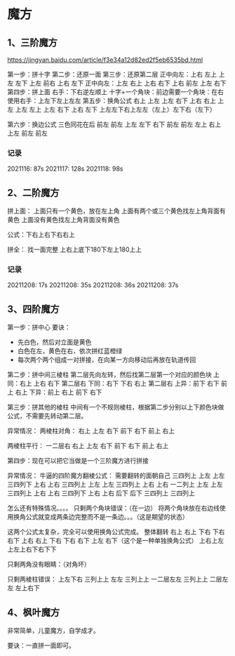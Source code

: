 # 魔方
## 1、三阶魔方
https://jingyan.baidu.com/article/f3e34a12d82ed2f5eb6535bd.html

第一步：拼十字
第二步：还原一面
第三步：还原第二层
	正中向左：上右 左上 上左 左下 上左 前右 上右 左下
	正中向左：上左 右上 上右 右下 上右 前左 上左 右下
第四步：拼上面
	右手：下右逆左顺上
	十字+一个角块：前边需要一个角块：在右使用右手：上左下左上左左
第五步：换角公式
	右上 上左 上左 右下 上右 右上 上左 上左 左上 上左 右下 上右 左下
	上左左下右上左左（左上）左下右（左下）

第六步：换边公式
	三色同花在后
	前左 前左 上左 左下 右下 前左 前左 左上 右上 上左 前左 前左

### 记录
2021116: 87s
2021117: 128s
2021118: 98s

## 2、二阶魔方
拼上面：
上面只有一个黄色，放在左上角
上面有两个或三个黄色找左上角背面有黄色
上面没有黄色找左上角背面没有黄色

公式：下右上右下右右上

拼全：
找一面完整
上右上底下180下左上180上上

### 记录
20211208: 17s
20211208: 35s
20211208: 36s
20211208: 37s

## 3、四阶魔方
第一步：拼中心
要诀：
- 先白色，然后对立面是黄色
- 白色在左，黄色在右，依次拼红蓝橙绿
- 每次两个两个组成一对拼接，在向某一方向移动后再放在轨道传回

第二步：拼中间三棱柱
第二层先向左转，然后找第二层第一个对应的颜色块
上同：右上 上右 右下 第二层右
下同：右下 下右 右上 第二层右 
上异：前下 右下 前上 右上
下异：前上 右上 前下 右下

第三步：拼其他的棱柱
中间有一个不规则棱柱，根据第二步分别以上下颜色块做公式，不需要先转动第二层。

异常情况：
两棱柱对角：
右上 上左 右下 前下 右下 前上 右上

两棱柱平行：
一二层右 右上 上左 右下 前下 右下 前上 右上

第四步：现在可以把它当做是一个三阶魔方进行拼接

异常情况：
牛逼的四阶魔方翻棱公式：
需要翻转的面朝自己
三四列上 上左 上左 三四列下 上右 上右
三四列上 上左 上左 三四列上 上右 上右
一二列上 上左 上左 三四列上 上右 上右
三四列下 上右 上右 后下 后下 三四列上 三四列上

怎么还有特殊情况。。。。
只剩两个角块错误：（在一边）
将两个角块放在右边线使用换角公式就变成两条边完整而不是一条边。。。（这是期望的状态）

这两个公式太复杂，完全可以使用换角公式完成。
整体翻转 右上 右上 下右 下右 右下 上右 右上 下右 下右 右下 上左 右下（这个是一种单独换角公式）
上右上左上左上右下右下下

只剩两角没有眼睛：（对角坏）

只剩两棱柱错误：
上左下右 三列上上 左左 三列上上 一二层左左 三列上上 二层左左 左上右下

## 4、枫叶魔方
非常简单，儿童魔方，自学成才。

要诀：一直拼一面即可。

























